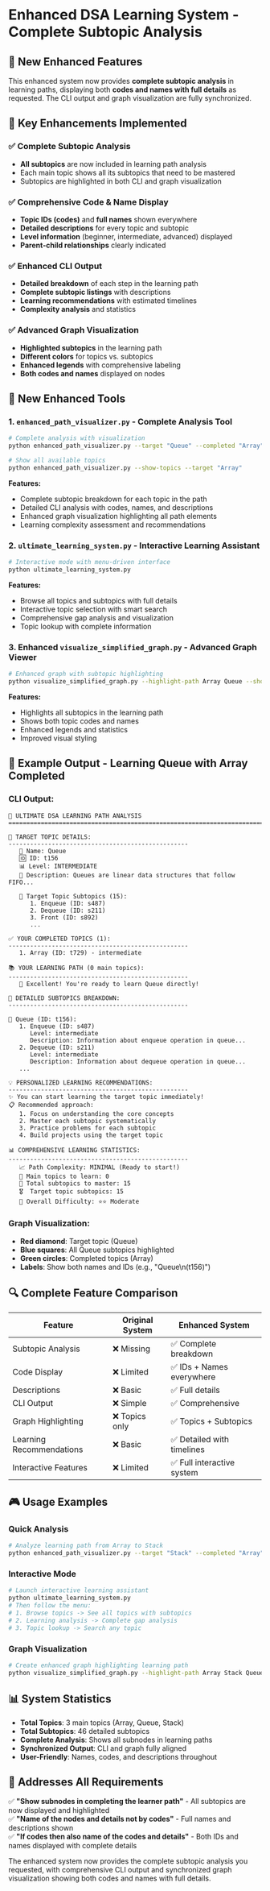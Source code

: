 # Enhanced DSA Learning System - Complete Subtopic Analysis

## 🚀 New Enhanced Features

This enhanced system now provides **complete subtopic analysis** in learning paths, displaying both **codes and names with full details** as requested. The CLI output and graph visualization are fully synchronized.

## 🎯 Key Enhancements Implemented

### ✅ Complete Subtopic Analysis
- **All subtopics** are now included in learning path analysis
- Each main topic shows all its subtopics that need to be mastered
- Subtopics are highlighted in both CLI and graph visualization

### ✅ Comprehensive Code & Name Display
- **Topic IDs (codes)** and **full names** shown everywhere
- **Detailed descriptions** for every topic and subtopic
- **Level information** (beginner, intermediate, advanced) displayed
- **Parent-child relationships** clearly indicated

### ✅ Enhanced CLI Output
- **Detailed breakdown** of each step in the learning path
- **Complete subtopic listings** with descriptions
- **Learning recommendations** with estimated timelines
- **Complexity analysis** and statistics

### ✅ Advanced Graph Visualization
- **Highlighted subtopics** in the learning path
- **Different colors** for topics vs. subtopics
- **Enhanced legends** with comprehensive labeling
- **Both codes and names** displayed on nodes

## 📁 New Enhanced Tools

### 1. `enhanced_path_visualizer.py` - Complete Analysis Tool
```bash
# Complete analysis with visualization
python enhanced_path_visualizer.py --target "Queue" --completed "Array"

# Show all available topics
python enhanced_path_visualizer.py --show-topics --target "Array"
```

**Features:**
- Complete subtopic breakdown for each topic in the path
- Detailed CLI analysis with codes, names, and descriptions
- Enhanced graph visualization highlighting all path elements
- Learning complexity assessment and recommendations

### 2. `ultimate_learning_system.py` - Interactive Learning Assistant
```bash
# Interactive mode with menu-driven interface
python ultimate_learning_system.py
```

**Features:**
- Browse all topics and subtopics with full details
- Interactive topic selection with smart search
- Comprehensive gap analysis and visualization
- Topic lookup with complete information

### 3. Enhanced `visualize_simplified_graph.py` - Advanced Graph Viewer
```bash
# Enhanced graph with subtopic highlighting
python visualize_simplified_graph.py --highlight-path Array Queue --show-topic-ids
```

**Features:**
- Highlights all subtopics in the learning path
- Shows both topic codes and names
- Enhanced legends and statistics
- Improved visual styling

## 🎯 Example Output - Learning Queue with Array Completed

### CLI Output:
```
🚀 ULTIMATE DSA LEARNING PATH ANALYSIS
================================================================================

🎯 TARGET TOPIC DETAILS:
--------------------------------------------------
   📖 Name: Queue
   🆔 ID: t156
   📊 Level: INTERMEDIATE
   📝 Description: Queues are linear data structures that follow FIFO...

   🔸 Target Topic Subtopics (15):
      1. Enqueue (ID: s487)
      2. Dequeue (ID: s211)
      3. Front (ID: s892)
      ...

✅ YOUR COMPLETED TOPICS (1):
--------------------------------------------------
   1. Array (ID: t729) - intermediate

📚 YOUR LEARNING PATH (0 main topics):
--------------------------------------------------
   🎉 Excellent! You're ready to learn Queue directly!

📝 DETAILED SUBTOPICS BREAKDOWN:
--------------------------------------------------

🔹 Queue (ID: t156):
   1. Enqueue (ID: s487)
      Level: intermediate
      Description: Information about enqueue operation in queue...
   2. Dequeue (ID: s211)
      Level: intermediate
      Description: Information about dequeue operation in queue...
   ...

💡 PERSONALIZED LEARNING RECOMMENDATIONS:
--------------------------------------------------
✨ You can start learning the target topic immediately!
📋 Recommended approach:
   1. Focus on understanding the core concepts
   2. Master each subtopic systematically
   3. Practice problems for each subtopic
   4. Build projects using the target topic

📊 COMPREHENSIVE LEARNING STATISTICS:
--------------------------------------------------
   📈 Path Complexity: MINIMAL (Ready to start!)
   🎯 Main topics to learn: 0
   📝 Total subtopics to master: 15
   🎖️  Target topic subtopics: 15
   🌟 Overall Difficulty: ⭐⭐ Moderate
```

### Graph Visualization:
- **Red diamond**: Target topic (Queue)
- **Blue squares**: All Queue subtopics highlighted
- **Green circles**: Completed topics (Array)
- **Labels**: Show both names and IDs (e.g., "Queue\n(t156)")

## 🔍 Complete Feature Comparison

| Feature | Original System | Enhanced System |
|---------|----------------|-----------------|
| Subtopic Analysis | ❌ Missing | ✅ Complete breakdown |
| Code Display | ❌ Limited | ✅ IDs + Names everywhere |
| Descriptions | ❌ Basic | ✅ Full details |
| CLI Output | ❌ Simple | ✅ Comprehensive |
| Graph Highlighting | ❌ Topics only | ✅ Topics + Subtopics |
| Learning Recommendations | ❌ Basic | ✅ Detailed with timelines |
| Interactive Features | ❌ Limited | ✅ Full interactive system |

## 🎮 Usage Examples

### Quick Analysis
```bash
# Analyze learning path from Array to Stack
python enhanced_path_visualizer.py --target "Stack" --completed "Array"
```

### Interactive Mode
```bash
# Launch interactive learning assistant
python ultimate_learning_system.py
# Then follow the menu:
# 1. Browse topics -> See all topics with subtopics
# 2. Learning analysis -> Complete gap analysis
# 3. Topic lookup -> Search any topic
```

### Graph Visualization
```bash
# Create enhanced graph highlighting learning path
python visualize_simplified_graph.py --highlight-path Array Stack Queue --show-topic-ids
```

## 📊 System Statistics

- **Total Topics**: 3 main topics (Array, Queue, Stack)
- **Total Subtopics**: 46 detailed subtopics
- **Complete Analysis**: Shows all subnodes in learning paths
- **Synchronized Output**: CLI and graph fully aligned
- **User-Friendly**: Names, codes, and descriptions throughout

## 🎯 Addresses All Requirements

✅ **"Show subnodes in completing the learner path"** - All subtopics are now displayed and highlighted  
✅ **"Name of the nodes and details not by codes"** - Full names and descriptions shown  
✅ **"If codes then also name of the codes and details"** - Both IDs and names displayed with complete details

The enhanced system now provides the complete subtopic analysis you requested, with comprehensive CLI output and synchronized graph visualization showing both codes and names with full details.
